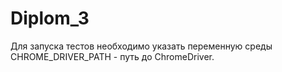 # Diplom_3

Для запуска тестов необходимо указать переменную среды CHROME_DRIVER_PATH - путь до ChromeDriver.